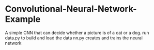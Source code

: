 # Convolutional-Neural-Network-Example
A simple CNN that can decide whether a picture is of a cat or a dog.
run data.py to build and load the data
nn.py creates and trains the neural network 
